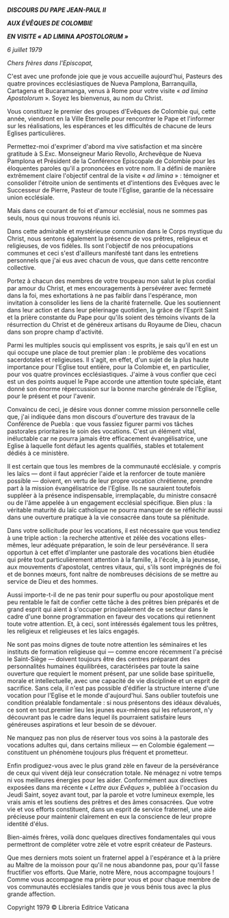 ***DISCOURS DU PAPE JEAN-PAUL II***

***AUX ÉVÊQUES DE COLOMBIE***

***EN VISITE « *AD LIMINA APOSTOLORUM* »***

*6 juillet 1979*

*Chers frères dans l'Episcopat,*

C'est avec une profonde joie que je vous accueille aujourd'hui, Pasteurs des quatre provinces ecclésiastiques de Nueva Pamplona, Barranquilla, Cartagena et Bucaramanga, venus à Rome pour votre visite « *ad limina Apostolorum* ». Soyez les bienvenus, au nom du Christ.

Vous constituez le premier des groupes d'Evêques de Colombie qui, cette année, viendront en la Ville Eternelle pour rencontrer le Pape et l'informer sur les réalisations, les espérances et les difficultés de chacune de leurs Eglises particulières.

Permettez-moi d'exprimer d'abord ma vive satisfaction et ma sincère gratitude à S.Exc. Monseigneur Mario Revollo, Archevêque de Nueva Pamplona et Président de la Conférence Episcopale de Colombie pour les éloquentes paroles qu'il a prononcées en votre nom. Il a défini de manière extrêmement claire l'objectif central de la visite « *ad limina* » : témoigner et consolider l'étroite union de sentiments et d'intentions des Evêques avec le Successeur de Pierre, Pasteur de toute l'Eglise, garantie de la nécessaire union ecclésiale.

Mais dans ce courant de foi et d'amour ecclésial, nous ne sommes pas seuls, nous qui nous trouvons réunis ici.

Dans cette admirable et mystérieuse communion dans le Corps mystique du Christ, nous sentons également la présence de vos prêtres, religieux et religieuses, de vos fidèles. Ils sont l'objectif de nos préocupations communes et ceci s'est d'ailleurs manifesté tant dans les entretiens personnels que j'ai eus avec chacun de vous, que dans cette rencontre collective.

Portez à chacun des membres de votre troupeau mon salut le plus cordial par amour du Christ, et mes encouragements à persévérer avec fermeté dans la foi, mes exhortations à ne pas faiblir dans l'espérance, mon invitation à consolider les liens de la charité fraternelle. Que les soutiennent dans leur action et dans leur pèlerinage quotidien, la grâce de l'Esprit Saint et la prière constante du Pape pour qu'ils soient des témoins vivants de la résurrection du Christ et de généreux artisans du Royaume de Dieu, chacun dans son propre champ d'activité.

Parmi les multiples soucis qui emplissent vos esprits, je sais qu'il en est un qui occupe une place de tout premier plan : le problème des vocations sacerdotales et religieuses. Il s'agit, en effet, d'un sujet de la plus haute importance pour l'Eglise tout entière, pour la Colombie et, en particulier, pour vos quatre provinces ecclésiastiques. J'aime à vous confier que ceci est un des points auquel le Pape accorde une attention toute spéciale, étant donné son énorme répercussion sur la bonne marche générale de l'Eglise, pour le présent et pour l'avenir.

Convaincu de ceci, je désire vous donner comme mission personnelle celle que, j'ai indiquée dans mon discours d'ouverture des travaux de la Conférence de Puebla : que vous fassiez figurer parmi vos tâches pastorales prioritaires le soin des vocations. C'est un élément vital, inéluctable car ne pourra jamais être efficacement évangélisatrice, une Eglise à laquelle font défaut les agents qualifiés, stables et totalement dédiés à ce ministère.

Il est certain que tous les membres de la communauté ecclésiale. y compris les laïcs — dont il faut apprécier l'aide et la renforcer de toute manière possible — doivent, en vertu de leur propre vocation chrétienne, prendre part à la mission évangélisatrice de l'Eglise. Ils ne sauraient toutefois suppléer à la présence indispensable, irremplaçable, du ministre consacré ou de l'âme appelée à un engagement ecclésial spécifique. Bien plus : la véritable maturité du laïc catholique ne pourra manquer de se réfléchir aussi dans une ouverture pratique à la vie consacrée dans toute sa plénitude.

Dans votre sollicitude pour les vocations, il est nécessaire que vous tendiez à une triple action : la recherche attentive et zélée des vocations elles-mêmes, leur adéquate préparation, le soin de leur persévérance. Il sera opportun à cet effet d'implanter une pastorale des vocations bien étudiée qui prête tout particulièrement attention à la famille, à l'école, à la jeunesse, aux mouvements d'apostolat, centres vitaux, qui, s'ils sont imprégnés de foi et de bonnes mœurs, font naître de nombreuses décisions de se mettre au service de Dieu et des hommes.

Aussi importe-t-il de ne pas tenir pour superflu ou pour apostolique ment peu rentable le fait de confier cette tâche à des prêtres bien préparés et de grand esprit qui aient à s'occuper principalement de ce secteur dans le cadre d'une bonne programmation en faveur des vocations qui retiennent toute votre attention. Et, à ceci, sont intéressés également tous les prêtres, les religieux et religieuses et les laïcs engagés.

Ne sont pas moins dignes de toute notre attention les séminaires et les instituts de formation religieuse qui — comme encore récemment l'a précisé le Saint-Siège — doivent toujours être des centres préparant des personnalités humaines équilibrées, caractérisées par toute la saine ouverture que requiert le moment présent, par une solide base spirituelle, morale et intellectuelle, avec une capacité de vie disciplinée et un esprit de sacrifice. Sans cela, il n'est pas possible d'édifier la structure interne d'une vocation pour l'Eglise et le monde d'aujourd'hui. Sans oublier toutefois une condition préalable fondamentale : si nous présentons des idéaux dévalués, ce sont en tout.premier lieu les jeunes eux-mêmes qui les refuseront, n'y découvrant pas le cadre dans lequel ils pourraient satisfaire leurs généreuses aspirations et leur besoin de se dévouer.

Ne manquez pas non plus de réserver tous vos soins à la pastorale des vocations adultes qui, dans certains milieux — en Colombie également — constituent un phénomène toujours plus fréquent et prometteur.

Enfin prodiguez-vous avec le plus grand zèle en faveur de la persévérance de ceux qui vivent déjà leur consécration totale. Ne ménagez ni votre temps ni vos meilleures énergies pour les aider. Conformément aux directives exposées dans ma récente « *Lettre aux Evêques* », publiée à l'occasion du Jeudi Saint, soyez avant tout, par la parole et votre lumineux exemple, les vrais amis et les soutiens des prêtres et des âmes consacrées. Que votre vie et vos efforts constituent, dans un esprit de service fraternel, une aide précieuse pour maintenir clairement en eux la conscience de leur propre identité d'élus.

Bien-aimés frères, voilà donc quelques directives fondamentales qui vous permettront de compléter votre zèle et votre esprit créateur de Pasteurs.

Que mes derniers mots soient un fraternel appel à l'espérance et à la prière au Maître de la moisson pour qu'il ne nous abandonne pas, pour qu'il fasse fructifier vos efforts. Que Marie, notre Mère, nous accompagne toujours ! Comme vous accompagne ma prière pour vous et pour chaque membre de vos communautés ecclésiales tandis que je vous bénis tous avec la plus grande affection.

Copyright 1979 © Libreria Editrice Vaticana